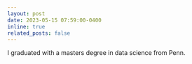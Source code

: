```yaml
---
layout: post
date: 2023-05-15 07:59:00-0400
inline: true
related_posts: false
---
```


I graduated with a masters degree in data science from Penn.

